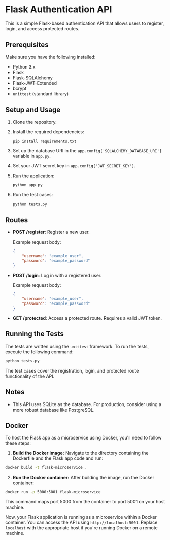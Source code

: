 # Flask Authentication API

This is a simple Flask-based authentication API that allows users to register, login, and access protected routes.

## Prerequisites

Make sure you have the following installed:

- Python 3.x
- Flask
- Flask-SQLAlchemy
- Flask-JWT-Extended
- bcrypt
- `unittest` (standard library)

## Setup and Usage

1. Clone the repository.

2. Install the required dependencies:

    ```bash
    pip install requirements.txt
    ```

3. Set up the database URI in the `app.config['SQLALCHEMY_DATABASE_URI']` variable in `app.py`.

4. Set your JWT secret key in `app.config['JWT_SECRET_KEY']`.

5. Run the application:

    ```bash
    python app.py
    ```

6. Run the test cases:

    ```bash
    python tests.py
    ```

## Routes

- **POST /register**: Register a new user.

    Example request body:
    ```json
    {
        "username": "example_user",
        "password": "example_password"
    }
    ```

- **POST /login**: Log in with a registered user.

    Example request body:
    ```json
    {
        "username": "example_user",
        "password": "example_password"
    }
    ```

- **GET /protected**: Access a protected route. Requires a valid JWT token.

## Running the Tests

The tests are written using the `unittest` framework. To run the tests, execute the following command:

```bash
python tests.py
```

The test cases cover the registration, login, and protected route functionality of the API.

## Notes

- This API uses SQLite as the database. For production, consider using a more robust database like PostgreSQL.

## Docker

To host the Flask app as a microservice using Docker, you'll need to follow these steps:


1. **Build the Docker image:**
   Navigate to the directory containing the Dockerfile and the Flask app code and run:

```bash
docker build -t flask-microservice .
```

2. **Run the Docker container:**
   After building the image, run the Docker container:

```bash
docker run -p 5000:5001 flask-microservice
```

This command maps port 5000 from the container to port 5001 on your host machine.

Now, your Flask application is running as a microservice within a Docker container. You can access the API using `http://localhost:5001`. Replace `localhost` with the appropriate host if you're running Docker on a remote machine.
